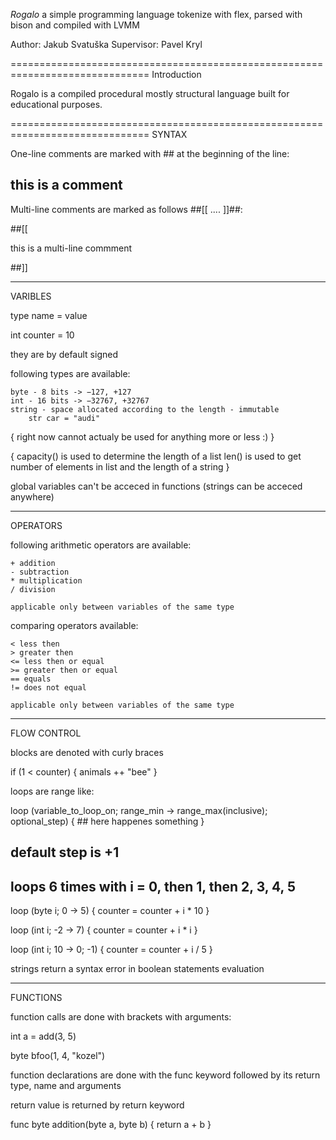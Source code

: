 *Rogalo* a simple programming language tokenize with flex, parsed with bison 
and compiled with LVMM

Author: Jakub Svatuška
Supervisor: Pavel Kryl

==============================================================================
Introduction

Rogalo is a compiled procedural mostly structural language built for 
educational purposes.

==============================================================================
SYNTAX

One-line comments are marked with ## at the beginning of the line:

## this is a comment

Multi-line comments are marked as follows ##[[ .... ]]##:

##[[

this 
is 
a multi-line 
commment

##]]

------------------------------------------------------------------------------
VARIBLES

type name = value

int counter = 10

they are by default signed

following types are available:

    byte - 8 bits -> −127, +127
    int - 16 bits -> −32767, +32767
    string - space allocated according to the length - immutable
        str car = "audi" 
{
right now cannot actualy be used for anything more or less :)
}

{
    capacity() is used to determine the length of a list
    len() is used to get number of elements in list and the length of a string
}

global variables can't be acceced in functions (strings can be acceced anywhere)

------------------------------------------------------------------------------
OPERATORS

following arithmetic operators are available:
    
    + addition
    - subtraction
    * multiplication
    / division
    
    applicable only between variables of the same type

comparing operators available:

    < less then
    > greater then
    <= less then or equal
    >= greater then or equal
    == equals
    != does not equal

    applicable only between variables of the same type

------------------------------------------------------------------------------
FLOW CONTROL

blocks are denoted with curly braces

if (1 < counter)
{
    animals ++ "bee"
}


loops are range like:

loop (variable_to_loop_on; range_min -> range_max(inclusive); optional_step)
{
    ## here happenes something
}

## default step is +1

## loops 6 times with i = 0, then 1, then 2, 3, 4, 5
loop (byte i; 0 -> 5) 
{
    counter = counter + i * 10
}

loop (int i; -2 -> 7)
{
    counter = counter + i * i
}

loop (int i; 10 -> 0; -1)
{
    counter = counter + i / 5
}


strings return a syntax error in boolean statements evaluation

------------------------------------------------------------------------------
FUNCTIONS

function calls are done with brackets with arguments:

int a = add(3, 5)

byte bfoo(1, 4, "kozel")

function declarations are done with the func keyword 
followed by its return type, name and arguments

return value is returned by return keyword

func byte addition(byte a, byte b)
{
    return a + b
}

